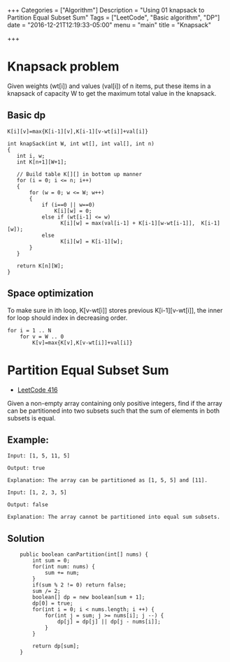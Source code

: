 +++
Categories = ["Algorithm"]
Description = "Using 01 knapsack to Partition Equal Subset Sum"
Tags = ["LeetCode", "Basic algorithm", "DP"]
date = "2016-12-21T12:19:33-05:00"
menu = "main"
title = "Knapsack"

+++

# Knapsack problem

Given weights (wt[i]) and values (val[i]) of n items, put these items in a knapsack of capacity W to get the maximum total value in the knapsack. 

## Basic dp
```
K[i][v]=max{K[i-1][v],K[i-1][v-wt[i]]+val[i]}

int knapSack(int W, int wt[], int val[], int n)
{
   int i, w;
   int K[n+1][W+1];
 
   // Build table K[][] in bottom up manner
   for (i = 0; i <= n; i++)
   {
       for (w = 0; w <= W; w++)
       {
           if (i==0 || w==0)
               K[i][w] = 0;
           else if (wt[i-1] <= w)
                 K[i][w] = max(val[i-1] + K[i-1][w-wt[i-1]],  K[i-1][w]);
           else
                 K[i][w] = K[i-1][w];
       }
   }
 
   return K[n][W];
}
```

## Space optimization

To make sure in ith loop, K[v-wt[i]] stores previous K[i-1][v-wt[i]], the inner for loop should index in decreasing order.

```
for i = 1 .. N
	for v = W .. 0
		K[v]=max{K[v],K[v-wt[i]]+val[i]}

```

# Partition Equal Subset Sum
- [LeetCode 416](https://leetcode.com/problems/partition-equal-subset-sum/)

Given a non-empty array containing only positive integers, find if the array can be partitioned into two subsets such that the sum of elements in both subsets is equal.

## Example:
```
Input: [1, 5, 11, 5]

Output: true

Explanation: The array can be partitioned as [1, 5, 5] and [11].

Input: [1, 2, 3, 5]

Output: false

Explanation: The array cannot be partitioned into equal sum subsets.

```

## Solution
```
    public boolean canPartition(int[] nums) {
        int sum = 0;
        for(int num: nums) {
            sum += num;
        }
        if(sum % 2 != 0) return false;
        sum /= 2;
        boolean[] dp = new boolean[sum + 1];
        dp[0] = true;
        for(int i = 0; i < nums.length; i ++) {
            for(int j = sum; j >= nums[i]; j --) {
                dp[j] = dp[j] || dp[j - nums[i]];
            }
        }
        
        return dp[sum];
    }
```

